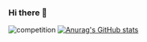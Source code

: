 ### Hi there 👋

![competition](https://road-to-kaggle-grandmaster.vercel.app/api/badges/takeshiiijima/competition)
[![Anurag's GitHub stats](https://github-readme-stats.vercel.app/api?username=tkc)](https://github.com/anuraghazra/github-readme-stats)

<!--
**tkc/tkc** is a ✨ _special_ ✨ repository because its `README.md` (this file) appears on your GitHub profile.

Here are some ideas to get you started:

- 🔭 I’m currently working on ...
- 🌱 I’m currently learning ...
- 👯 I’m looking to collaborate on ...
- 🤔 I’m looking for help with ...
- 💬 Ask me about ...
- 📫 How to reach me: ...
- 😄 Pronouns: ...
- ⚡ Fun fact: ...
-->
